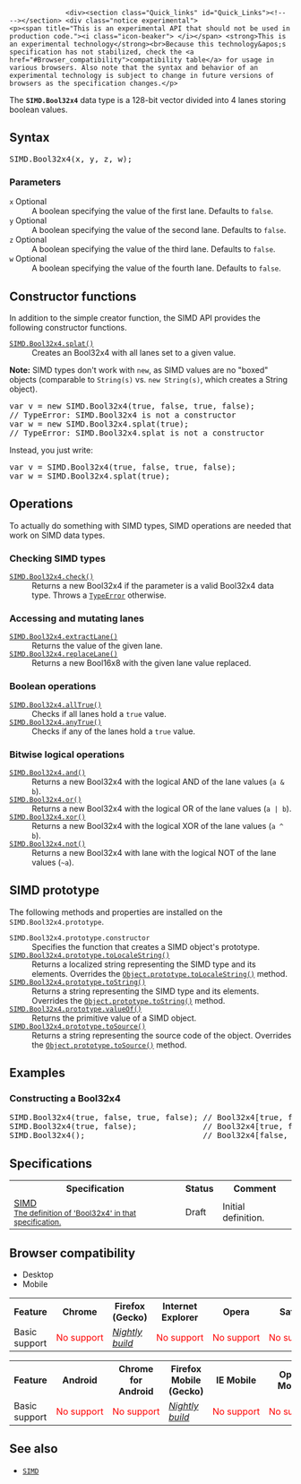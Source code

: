 
                
                  <div><section class="Quick_links" id="Quick_Links"><!-- --></section> <div class="notice experimental">
    <p><span title="This is an experimental API that should not be used in production code."><i class="icon-beaker"> </i></span> <strong>This is an experimental technology</strong><br>Because this technology&apos;s specification has not stabilized, check the <a href="#Browser_compatibility">compatibility table</a> for usage in various browsers. Also note that the syntax and behavior of an experimental technology is subject to change in future versions of browsers as the specification changes.</p>
</div></div>

<p>The <strong><code>SIMD.Bool32x4</code></strong> data type is a 128-bit vector divided into 4 lanes storing boolean values.</p>

<h2 id="Syntax">Syntax</h2>

<pre class="syntaxbox">SIMD.Bool32x4(x, y, z, w);</pre>

<h3 id="Parameters">Parameters</h3>

<dl>
 <dt><code>x</code> <span class="inlineIndicator optional optionalInline">Optional</span></dt>
 <dd>A boolean specifying the value of the first lane. Defaults to <code>false</code>.</dd>
 <dt><code>y</code> <span class="inlineIndicator optional optionalInline">Optional</span></dt>
 <dd>A boolean specifying the value of the second lane. Defaults to <code>false</code>.</dd>
 <dt><code>z</code> <span class="inlineIndicator optional optionalInline">Optional</span></dt>
 <dd>A boolean specifying the value of the third lane. Defaults to <code>false</code>.</dd>
 <dt><code>w</code> <span class="inlineIndicator optional optionalInline">Optional</span></dt>
 <dd>A boolean specifying the value of the fourth lane. Defaults to <code>false</code>.</dd>
</dl>

<h2 id="Constructor_functions">Constructor functions</h2>

<p>In addition to the simple creator function, the SIMD API provides the following constructor functions.</p>

<dl>
 <dt><a href="/en-US/docs/Web/JavaScript/Reference/Global_Objects/SIMD/splat" title="The static SIMD.%type%.splat() method creates a new SIMD data type with all lanes set to a given value."><code>SIMD.Bool32x4.splat()</code></a></dt>
 <dd>Creates an Bool32x4 with all lanes set to a given value.</dd>
</dl>

<div class="note">
<p><strong>Note:</strong> SIMD types don&apos;t work with <code>new</code>, as SIMD values are no &quot;boxed&quot; objects (comparable to <code>String(s)</code> vs. <code>new String(s)</code>, which creates a String object).</p>

<pre class="brush: js example-bad">var v = new SIMD.Bool32x4(true, false, true, false); 
// TypeError: SIMD.Bool32x4 is not a constructor
var w = new SIMD.Bool32x4.splat(true); 
// TypeError: SIMD.Bool32x4.splat is not a constructor</pre>

<p>Instead, you just write:</p>

<pre class="brush: js example-good">var v = SIMD.Bool32x4(true, false, true, false);
var w = SIMD.Bool32x4.splat(true);</pre>
</div>

<h2 id="Operations">Operations</h2>

<p>To actually do something with SIMD types, SIMD operations are needed that work on SIMD data types.</p>

<h3 id="Checking_SIMD_types">Checking SIMD types</h3>

<dl>
 <dt><a href="/en-US/docs/Web/JavaScript/Reference/Global_Objects/SIMD/check" title="The static SIMD.%type%.check() method returns a SIMD data type if the parameter is a valid SIMD data type and the same as %type%. Otherwise, a TypeError is thrown."><code>SIMD.Bool32x4.check()</code></a></dt>
 <dd>Returns a new Bool32x4 if the parameter is a valid Bool32x4 data type. Throws a <a href="/en-US/docs/Web/JavaScript/Reference/Global_Objects/TypeError" title="The TypeError object represents an error when a value is not of the expected type."><code>TypeError</code></a> otherwise.</dd>
</dl>

<h3 id="Accessing_and_mutating_lanes">Accessing and mutating lanes</h3>

<dl>
 <dt><a href="/en-US/docs/Web/JavaScript/Reference/Global_Objects/SIMD/extractLane" title="The static SIMD.%type%.extractLane() method returns the value of a given lane."><code>SIMD.Bool32x4.extractLane()</code></a></dt>
 <dd>Returns the value of the given lane.</dd>
 <dt><a href="/en-US/docs/Web/JavaScript/Reference/Global_Objects/SIMD/replaceLane" title="The static SIMD.%type%.replaceLane() method returns a new SIMD data type with the given lane value replaced."><code>SIMD.Bool32x4.replaceLane()</code></a></dt>
 <dd>Returns a new Bool16x8 with the given lane value replaced.</dd>
</dl>

<dl>
 <dt>
 <h3 id="Boolean_operations">Boolean operations</h3>
 </dt>
 <dt><a href="/en-US/docs/Web/JavaScript/Reference/Global_Objects/SIMD/allTrue" title="The static SIMD.%BooleanType%.allTrue() method returns a Boolean indicating whether or not all lanes hold a true value."><code>SIMD.Bool32x4.allTrue()</code></a></dt>
 <dd>Checks if all lanes hold a <code>true</code> value.</dd>
 <dt><a href="/en-US/docs/Web/JavaScript/Reference/Global_Objects/SIMD/anyTrue" title="The static SIMD.%BooleanType%.anyTrue() method returns a Boolean indicating whether or not any of the lanes hold a true value."><code>SIMD.Bool32x4.anyTrue()</code></a></dt>
 <dd>Checks if any of the lanes hold a <code>true</code> value.</dd>
</dl>

<h3 id="Bitwise_logical_operations">Bitwise logical operations</h3>

<dl>
 <dt><a href="/en-US/docs/Web/JavaScript/Reference/Global_Objects/SIMD/and" title="The static SIMD.%type%.and() method returns a new instance with the logical AND of the lane values (a &amp; b). This operation exists only on integer and boolean SIMD types."><code>SIMD.Bool32x4.and()</code></a></dt>
 <dd>Returns a new Bool32x4 with the logical AND of the lane values (<code>a &amp; b</code>).</dd>
 <dt><a href="/en-US/docs/Web/JavaScript/Reference/Global_Objects/SIMD/or" title="The static SIMD.%type%.or() method returns a new instance with the logical OR of the lane values (a | b). This operation exists only on integer and boolean SIMD types."><code>SIMD.Bool32x4.or()</code></a></dt>
 <dd>Returns a new Bool32x4 with the logical OR of the lane values (<code>a | b</code>).</dd>
 <dt><a href="/en-US/docs/Web/JavaScript/Reference/Global_Objects/SIMD/xor" title="The static SIMD.%type%.xor() method returns a new instance with the logical XOR of the lane values (a ^ b)."><code>SIMD.Bool32x4.xor()</code></a></dt>
 <dd>Returns a new Bool32x4 with the logical XOR of the lane values (<code>a ^ b</code>).</dd>
 <dt><a href="/en-US/docs/Web/JavaScript/Reference/Global_Objects/SIMD/not" title="The static SIMD.%type%.not() method returns a new instance with the bitwise logical NOT of the lane values (~a). This operation exists only on integer and boolean SIMD types."><code>SIMD.Bool32x4.not()</code></a></dt>
 <dd>Returns a new Bool32x4 with lane with the logical NOT of the lane values (<code>~a</code>).</dd>
</dl>

<h2 id="SIMD_prototype">SIMD prototype</h2>

<p>The following methods and properties are installed on the <code>SIMD.Bool32x4.prototype</code>.</p>

<dl>
 <dt><code>SIMD.Bool32x4.prototype.constructor</code></dt>
 <dd>Specifies the function that creates a SIMD object&apos;s prototype.</dd>
 <dt><a href="/en-US/docs/Web/JavaScript/Reference/Global_Objects/SIMD/toLocaleString" class="new" title="The documentation about this has not yet been written; please consider contributing!"><code>SIMD.Bool32x4.prototype.toLocaleString()</code></a></dt>
 <dd>Returns a localized string representing the SIMD type and its elements. Overrides the <a href="/en-US/docs/Web/JavaScript/Reference/Global_Objects/Object/toLocaleString" title="The toLocaleString() method returns a string representing the object. This method is meant to be overridden by derived objects for locale-specific purposes."><code>Object.prototype.toLocaleString()</code></a> method.</dd>
 <dt><a href="/en-US/docs/Web/JavaScript/Reference/Global_Objects/SIMD/toString" title="The SIMD.%type%.toString() method returns a String representing a SIMD object."><code>SIMD.Bool32x4.prototype.toString()</code></a></dt>
 <dd>Returns a string representing the SIMD type and its elements. Overrides the <a href="/en-US/docs/Web/JavaScript/Reference/Global_Objects/Object/toString" title="The toString() method returns a string representing the object."><code>Object.prototype.toString()</code></a> method.</dd>
 <dt><a href="/en-US/docs/Web/JavaScript/Reference/Global_Objects/SIMD/valueOf" title="The SIMD.%type%.valueOf() method performs a type check returns the this value."><code>SIMD.Bool32x4.prototype.valueOf()</code></a></dt>
 <dd>Returns the primitive value of a SIMD object.</dd>
 <dt><a href="/en-US/docs/Web/JavaScript/Reference/Global_Objects/SIMD/toSource" title="The non-standard SIMD.%type%.toSource() method returns a string representing the source code of the object."><code>SIMD.Bool32x4.prototype.toSource()</code></a> <span title="This API has not been standardized."><i class="icon-warning-sign"> </i></span></dt>
 <dd>Returns a string representing the source code of the object. Overrides the <a href="/en-US/docs/Web/JavaScript/Reference/Global_Objects/Object/toSource" title="The toSource() method returns a string representing the source code of the object."><code>Object.prototype.toSource()</code></a> method.</dd>
</dl>

<h2 id="Examples">Examples</h2>

<h3 id="Constructing_a_Bool32x4">Constructing a Bool32x4</h3>

<pre class="brush: js">SIMD.Bool32x4(true, false, true, false); // Bool32x4[true, false, true, false]
SIMD.Bool32x4(true, false);              // Bool32x4[true, false, false, false]
SIMD.Bool32x4();                         // Bool32x4[false, false, false, false]
</pre>

<h2 id="Specifications">Specifications</h2>

<table class="standard-table">
 <tbody>
  <tr>
   <th scope="col">Specification</th>
   <th scope="col">Status</th>
   <th scope="col">Comment</th>
  </tr>
  <tr>
   <td><a href="https://tc39.github.io/ecmascript_simd/#bool32x4" class="external" lang="en" hreflang="en">SIMD<br><small lang="en-US">The definition of &apos;Bool32x4&apos; in that specification.</small></a></td>
   <td><span class="spec-Draft">Draft</span></td>
   <td>Initial definition.</td>
  </tr>
 </tbody>
</table>

<h2 id="Browser_compatibility">Browser compatibility</h2>

<p></p><div class="htab">
    <a name="AutoCompatibilityTable" id="AutoCompatibilityTable"></a>
    <ul>
        <li class="selected"><a>Desktop</a></li>
        <li><a>Mobile</a></li>
    </ul>
</div><p></p>

<div id="compat-desktop">
<table class="compat-table">
 <tbody>
  <tr>
   <th>Feature</th>
   <th>Chrome</th>
   <th>Firefox (Gecko)</th>
   <th>Internet Explorer</th>
   <th>Opera</th>
   <th>Safari</th>
  </tr>
  <tr>
   <td>Basic support</td>
   <td><span style="color: #f00;">No&#xA0;support</span></td>
   <td><em><a href="http://nightly.mozilla.org/" class="external">Nightly build</a></em></td>
   <td><span style="color: #f00;">No&#xA0;support</span></td>
   <td><span style="color: #f00;">No&#xA0;support</span></td>
   <td><span style="color: #f00;">No&#xA0;support</span></td>
  </tr>
 </tbody>
</table>
</div>

<div id="compat-mobile">
<table class="compat-table">
 <tbody>
  <tr>
   <th>Feature</th>
   <th>Android</th>
   <th>Chrome for Android</th>
   <th>Firefox Mobile (Gecko)</th>
   <th>IE Mobile</th>
   <th>Opera Mobile</th>
   <th>Safari Mobile</th>
  </tr>
  <tr>
   <td>Basic support</td>
   <td><span style="color: #f00;">No&#xA0;support</span></td>
   <td><span style="color: #f00;">No&#xA0;support</span></td>
   <td><em><a href="http://nightly.mozilla.org/" class="external">Nightly build</a></em></td>
   <td><span style="color: #f00;">No&#xA0;support</span></td>
   <td><span style="color: #f00;">No&#xA0;support</span></td>
   <td><span style="color: #f00;">No&#xA0;support</span></td>
  </tr>
 </tbody>
</table>
</div>

<h2 id="See_also">See also</h2>

<ul>
 <li><a href="/en-US/docs/Web/JavaScript/Reference/Global_Objects/SIMD" title="SIMD (pronounced &quot;sim-dee&quot;) is short for Single Instruction/Multiple Data which is one classification of computer architectures. SIMD operations perform the same computation on multiple data points resulting in data level parallelism and thus performance gains, for example for 3D graphics and video processing, physics simulations or cryptography, and other domains."><code>SIMD</code></a></li>
</ul>
                
              